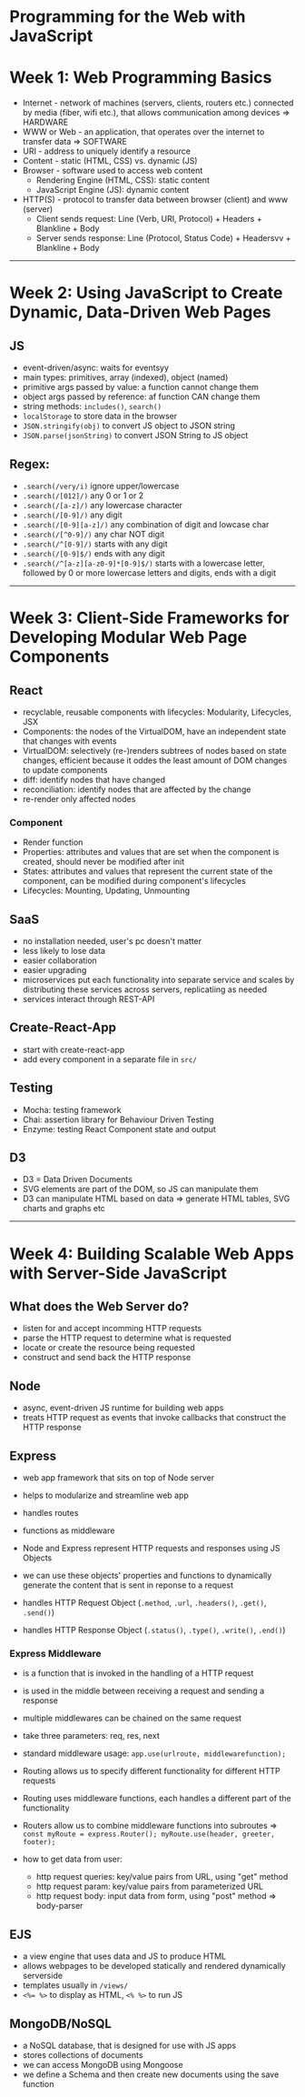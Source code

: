# Programming for the Web with JavaScript

# Week 1: Web Programming Basics

- Internet - network of machines (servers, clients, routers etc.) connected by media (fiber, wifi etc.), that allows communication among devices => HARDWARE
- WWW or Web - an application, that operates over the internet to transfer data => SOFTWARE
- URI - address to uniquely identify a resource
- Content - static (HTML, CSS) vs. dynamic (JS)
- Browser - software used to access web content
  - Rendering Engine (HTML, CSS): static content
  - JavaScript Engine (JS): dynamic content
- HTTP(S) - protocol to transfer data between browser (client) and www (server)
  - Client sends request: Line (Verb, URI, Protocol) + Headers + Blankline + Body
  - Server sends response: Line (Protocol, Status Code) + Headersvv + Blankline + Body

---

# Week 2: Using JavaScript to Create Dynamic, Data-Driven Web Pages

## JS

- event-driven/async: waits for eventsyy
- main types: primitives, array (indexed), object (named)
- primitive args passed by value: a function cannot change them
- object args passed by reference: af function CAN change them
- string methods: `includes()`, `search()`
- `localStorage` to store data in the browser
- `JSON.stringify(obj)` to convert JS object to JSON string
- `JSON.parse(jsonString)` to convert JSON String to JS object

## Regex:

- `.search(/very/i)` ignore upper/lowercase
- `.search(/[012]/)` any 0 or 1 or 2
- `.search(/[a-z]/)` any lowercase character
- `.search(/[0-9]/)` any digit
- `.search(/[0-9][a-z]/)` any combination of digit and lowcase char
- `.search(/[^0-9]/)` any char NOT digit
- `.search(/^[0-9]/)` starts with any digit
- `.search(/[0-9]$/)` ends with any digit
- `.search(/^[a-z][a-z0-9]*[0-9]$/)` starts with a lowercase letter, followed by 0 or more lowercase letters and digits, ends with a digit

---

# Week 3: Client-Side Frameworks for Developing Modular Web Page Components

## React

- recyclable, reusable components with lifecycles: Modularity, Lifecycles, JSX
- Components: the nodes of the VirtualDOM, have an independent state that changes with events
- VirtualDOM: selectively (re-)renders subtrees of nodes based on state changes, efficient because it oddes the least amount of DOM changes to update components
- diff: identify nodes that have changed
- reconciliation: identify nodes that are affected by the change
- re-render only affected nodes

### Component

- Render function
- Properties: attributes and values that are set when the component is created, should never be modified after init
- States: attributes and values that represent the current state of the component, can be modified during component's lifecycles
- Lifecycles: Mounting, Updating, Unmounting

## SaaS

- no installation needed, user's pc doesn't matter
- less likely to lose data
- easier collaboration
- easier upgrading
- microservices put each functionality into separate service and scales by distributing these services across servers, replicatiing as needed
- services interact through REST-API

## Create-React-App

- start with create-react-app
- add every component in a separate file in `src/`

## Testing

- Mocha: testing framework
- Chai: assertion library for Behaviour Driven Testing
- Enzyme: testing React Component state and output

## D3

- D3 = Data Driven Documents
- SVG elements are part of the DOM, so JS can manipulate them
- D3 can manipulate HTML based on data
  => generate HTML tables, SVG charts and graphs etc

---

# Week 4: Building Scalable Web Apps with Server-Side JavaScript

## What does the Web Server do?

- listen for and accept incomming HTTP requests
- parse the HTTP request to determine what is requested
- locate or create the resource being requested
- construct and send back the HTTP response

## Node

- async, event-driven JS runtime for building web apps
- treats HTTP request as events that invoke callbacks that construct the HTTP response

## Express

- web app framework that sits on top of Node server
- helps to modularize and streamline web app
- handles routes
- functions as middleware

- Node and Express represent HTTP requests and responses using JS Objects
- we can use these objects' properties and functions to dynamically generate the content that is sent in reponse to a request
- handles HTTP Request Object (`.method`, `.url`, `.headers()`, `.get()`, `.send()`)
- handles HTTP Response Object (`.status()`, `.type()`, `.write()`, `.end()`)

### Express Middleware

- is a function that is invoked in the handling of a HTTP request
- is used in the middle between receiving a request and sending a response
- multiple middlewares can be chained on the same request
- take three parameters: req, res, next
- standard middleware usage: `app.use(urlroute, middlewarefunction);`
- Routing allows us to specify different functionality for different HTTP requests
- Routing uses middleware functions, each handles a different part of the functionality
- Routers allow us to combine middleware functions into subroutes
  => `const myRoute = express.Router(); myRoute.use(header, greeter, footer);`

- how to get data from user:
  - http request queries: key/value pairs from URL, using "get" method
  - http request param: key/value pairs from parameterized URL
  - http request body: input data from form, using "post" method => body-parser

## EJS

- a view engine that uses data and JS to produce HTML
- allows webpages to be developed statically and rendered dynamically serverside
- templates usually in `/views/`
- `<%= %>` to display as HTML, `<% %>` to run JS

## MongoDB/NoSQL

- a NoSQL database, that is designed for use with JS apps
- stores collections of documents
- we can access MongoDB using Mongoose
- we define a Schema and then create new documents using the save function
